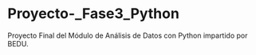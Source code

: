 # Proyecto-_Fase3_Python
Proyecto Final del Módulo de Análisis de Datos con Python impartido por BEDU.
